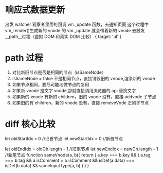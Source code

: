 # 响应式数据更新

出发 watcher 观察者里面的回调 vm._update 函数，去通知页面
这个过程中 vm_render()生成新的 vnode 的
vm._update 就会带着新的 vnode 去触发__path__过程（虚拟 DOM 和真实 DOM 比较）
{
  target: 'ul'
}

# __path__ 过程

1. 对比新旧节点是否是相同的节点（isSameNode）
2. isSameNode = false 不是相同节点，直接销毁旧的 vnode,渲染新的 vnode
3. 如果节点相同，要尽可能地做节点的复用
4. 如果新 vnode 是文字 vnode,那就直接调用浏览器的 api 替换文字
5. 如果新的 vnode 有新的 children，旧的 vnode 没有，直接 addvode 子节点
6. 如果旧的有 children，新的 vnode 没有，直接 removeVode 旧的子节点

# diff 核心比较

let oldStartIdx = 0 //旧首节点
let newStartIdx = 0 //新首节点

let oldEndIdx = oldCh.length - 1 //旧尾节点
let newEndIdx = newCh.length - 1 //新尾节点
function sameVnode(a, b){
  return (
    a.key === b.key && (
    a.tag === b.tag &&
    a.isComment = b.isComment &&
    isDef(a.data) === isDef(b.data) &&
    sameInputType(a, b)
    )
  )
}
